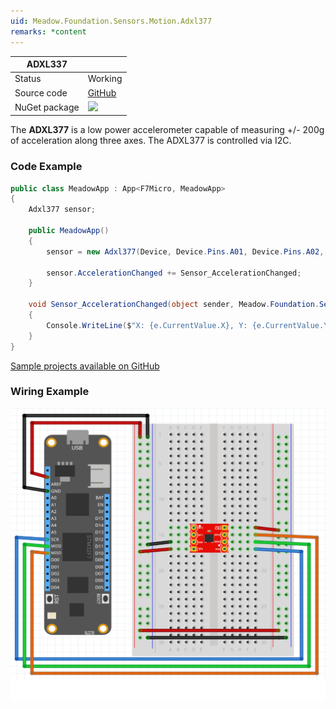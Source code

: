 ```yaml
---
uid: Meadow.Foundation.Sensors.Motion.Adxl377
remarks: *content
---
```


| ADXL337       |             |
|---------------|-------------|
| Status        | Working     |
| Source code   | [GitHub](https://github.com/WildernessLabs/Meadow.Foundation/tree/master/Source/Meadow.Foundation.Peripherals/Sensors.Motion.Adxl337) |
| NuGet package | <img src="https://img.shields.io/nuget/v/Meadow.Foundation.Sensors.Motion.Adxl337.svg?label=Meadow.Foundation.Sensors.Motion.Adxl337" style="width: auto;" /> |

The **ADXL377** is a low power accelerometer capable of measuring +/- 200g of acceleration along three axes. The ADXL377 is controlled via I2C.

### Code Example

```csharp
public class MeadowApp : App<F7Micro, MeadowApp>
{
    Adxl377 sensor;

    public MeadowApp()
    {
        sensor = new Adxl377(Device, Device.Pins.A01, Device.Pins.A02, Device.Pins.A03, 500);

        sensor.AccelerationChanged += Sensor_AccelerationChanged;
    }

    void Sensor_AccelerationChanged(object sender, Meadow.Foundation.Sensors.SensorVectorEventArgs e)
    {
        Console.WriteLine($"X: {e.CurrentValue.X}, Y: {e.CurrentValue.Y}, Z: {e.CurrentValue.Z}");
    }
}
```

[Sample projects available on GitHub](https://github.com/WildernessLabs/Meadow.Foundation/tree/master/Source/Meadow.Foundation.Peripherals/Sensors.Motion.Adxl377/Samples/) 

### Wiring Example

![](../../API_Assets/Meadow.Foundation.Sensors.Motion.Adxl377/Adxl377_Fritzing.svg)